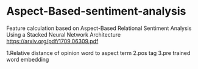 # Aspect-Based-sentiment-analysis

Feature calculation based on Aspect-Based Relational Sentiment Analysis Using a
Stacked Neural Network Architecture
https://arxiv.org/pdf/1709.06309.pdf

1.Relative distance of opinion word to aspect term
2.pos tag
3.pre trained word embedding

